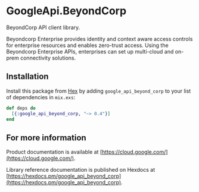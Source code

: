 # GoogleApi.BeyondCorp

BeyondCorp API client library.

Beyondcorp Enterprise provides identity and context aware access controls for enterprise resources and enables zero-trust access. Using the Beyondcorp Enterprise APIs, enterprises can set up multi-cloud and on-prem connectivity solutions.

## Installation

Install this package from [Hex](https://hex.pm) by adding
`google_api_beyond_corp` to your list of dependencies in `mix.exs`:

```elixir
def deps do
  [{:google_api_beyond_corp, "~> 0.4"}]
end
```

## For more information

Product documentation is available at [https://cloud.google.com/](https://cloud.google.com/).

Library reference documentation is published on Hexdocs at
[https://hexdocs.pm/google_api_beyond_corp](https://hexdocs.pm/google_api_beyond_corp).
